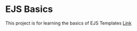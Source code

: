<!-- Project title here -->

# EJS Basics

<!-- Example of project description -->

This project is for learning the basics of EJS Templates
[Link](https://arcane-lowlands-12012.herokuapp.com/)

<!-- Example of code output -->
